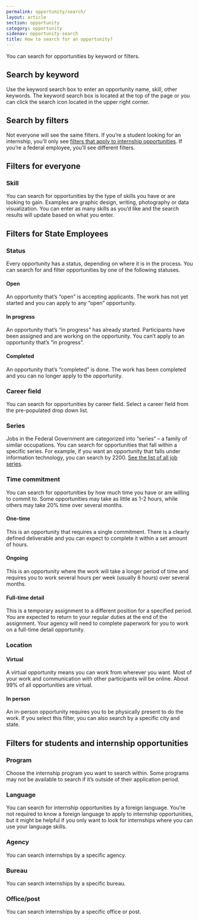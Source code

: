 ```yaml
---
permalink: opportunity/search/
layout: article
section: opportunity
category: opportunity
sidenav: opportunity-search
title: How to search for an opportunity?
---
```


You can search for opportunities by keyword or filters.
## Search by keyword
Use the keyword search box to enter an opportunity name, skill, other keywords. The keyword search box is located at the top of the page or you can click the search icon located in the upper right corner.

## Search by filters
Not everyone will see the same filters. If you’re a student looking for an internship, you’ll only see [filters that apply to internship opportunities](#filters-for-students-and-internship-opportunities).  If you’re a federal employee, you’ll see different filters.

## Filters for everyone

### Skill
You can search for opportunities by the type of skills you have or are looking to gain. Examples are graphic design, writing, photography or data visualization. You can enter as many skills as you’d like and the search results will update based on what you enter. 

## Filters for State Employees

### Status
Every opportunity has a status, depending on where it is in the process. You can search for and filter opportunities by one of the following statuses.

#### Open
An opportunity that’s “open” is accepting applicants. The work has not yet started and you can apply to any “open” opportunity.

#### In progress
An opportunity that’s “in progress” has already started.  Participants have been assigned and are working on the opportunity.  You can’t apply to an opportunity that’s “in progress”. 

#### Completed
An opportunity that’s “completed” is done.  The work has been completed and you can no longer apply to the opportunity.

### Career field
You can search for opportunities by career field.  Select a career field from the pre-populated drop down list.  

### Series
Jobs in the Federal Government are categorized into “series” – a family of similar occupations. You can search for opportunities that fall within a specific series. For example, if you want an opportunity that falls under information technology, you can search by 2200. [See the list of all job series](https://www.opm.gov/policy-data-oversight/classification-qualifications/classifying-general-schedule-positions/#url=Standards).

### Time commitment
You can search for opportunities by how much time you have or are willing to commit to. Some opportunities may take as little as 1-2 hours, while others may take 20% time over several months. 

#### One-time
This is an opportunity that requires a single commitment. There is a clearly defined deliverable and you can expect to complete it within a set amount of hours. 

#### Ongoing
This is an opportunity where the work will take a longer period of time and requires you to work several hours per week (usually 8 hours) over several months.

#### Full-time detail
This is a temporary assignment to a different position for a specified period. You are expected to return to your regular duties at the end of the assignment.  Your agency will need to complete paperwork for you to work on a full-time detail opportunity. 

### Location

#### Virtual
A virtual opportunity means you can work from wherever you want. Most of your work and communication with other participants will be online. About 99% of all opportunities are virtual.

#### In person
An in-person opportunity requires you to be physically present to do the work. If you select this filter, you can also search by a specific city and state.

## Filters for students and internship opportunities

### Program
Choose the internship program you want to search within. Some programs may not be available to search if it’s outside of their application period.

### Language
You can search for internship opportunities by a foreign language. You’re not required to know a foreign language to apply to internship opportunities, but it might be helpful if you only want to look for internships where you can use your language skills.

### Agency
You can search internships by a specific agency. 

### Bureau
You can search internships by a specific bureau.

### Office/post
You can search internships by a specific office or post.

